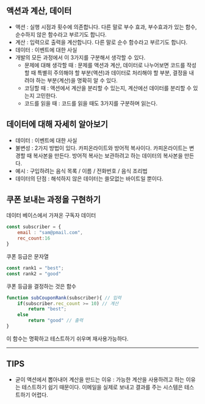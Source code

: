 
## 액션과 계산, 데이터 

- 액션 : 실행 시점과 횟수에 의존합니다. 다른 말로 부수 효과, 부수효과가 있는 함수, 순수하지 않은 함수라고 부르기도 합니다.
- 계산 : 입력으로 출력을 계산합니다. 다른 말로 순수 함수라고 부르기도 합니다. 
- 데이터 : 이벤트에 대한 사실 
- 개발의 모든 과정에서 이 3가지를 구분해서 생각할 수 있다. 
	- 문제에 대해 생각할 때 : 문제를 액션과 계산, 데이터로 나누어보면 코드를 작성할 때 특별히 주의해야 할 부분(액션)과 데이터로 처리해야 할 부분, 결정을 내려야 하는 부분(계산)을 명확히 알 수 있다. 
	- 코딩할 때 : 액션에서 계산을 분리할 수 있는지, 계산에선 데이터를 분리할 수 있는지 고민한다. 
	- 코드를 읽을 때 : 코드를 읽을 때도 3가지를 구분하며 읽는다. 


## 데이터에 대해 자세히 알아보기 

- 데이터 : 이벤트에 대한 사실 
- 불변성 : 2가지 방법이 있다. 카피온라이트와 방어적 복사이다. 카피온라이트는 변경할 때 복사본을 만든다. 방어적 복사는 보관하려고 하는 데이터의 복사본을 만든다.
- 예시 : 구입하려는 음식 목록 / 이름 / 전화번호 / 음식 조리법 
- 데이터의 단점 : 해석하지 않은 데이터는 쓸모없는 바이트일 뿐이다. 

## 쿠폰 보내는 과정을 구현하기 

데이터 베이스에서 가져온 구독자 데이터 
```javascript
const subscriber = {
	email : "sam@pmail.com",
	rec_count:16
}
```

쿠폰 등급은 문자열 
```javascript
const rank1 = "best";
const rank2 = "good"
```

쿠폰 등급을 결정하는 것은 함수 
```javascript
function subCouponRank(subscriber){ // 입력
	if(subscriber.rec_count >= 10) // 계산
		return "best";
	else 
		return "good" // 출력 
}
```
이 함수는 명확하고 테스트하기 쉬우며 재사용가능하다. 






--- 

## TIPS 

- 굳이 액션에서 뽑아내어 계산을 만드는 이유 : 가능한 계산을 사용하려고 하는 이유는 테스트하기 쉽기 때문이다. 이메일을 실제로 보내고 결과를 주는 시스템은 테스트하기 어렵다.  